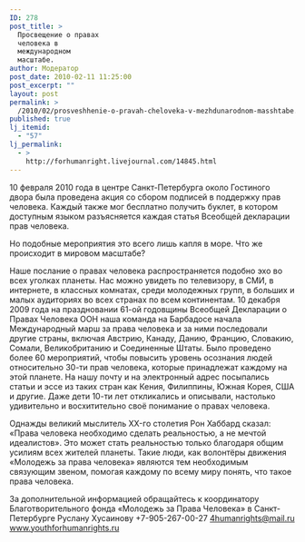 ```yaml
---
ID: 278
post_title: >
  Просвещение о правах
  человека в
  международном
  масштабе.
author: Модератор
post_date: 2010-02-11 11:25:00
post_excerpt: ""
layout: post
permalink: >
  /2010/02/prosveshhenie-o-pravah-cheloveka-v-mezhdunarodnom-masshtabe.html
published: true
lj_itemid:
  - "57"
lj_permalink:
  - >
    http://forhumanright.livejournal.com/14845.html
---
```

10 февраля 2010 года в центре Санкт-Петербурга около Гостиного двора была проведена акция со сбором подписей в поддержку прав человека. Каждый также мог бесплатно получить буклет, в котором доступным языком разъясняется каждая статья Всеобщей декларации прав человека.

Но подобные мероприятия это всего лишь капля в море. Что же происходит в мировом масштабе?

Наше послание о правах человека распространяется подобно эхо во всех уголках планеты. Нас можно увидеть по телевизору, в СМИ, в интернете, в классных комнатах, среди молодежных групп, в больших и малых аудиториях во всех странах по всем континентам. 10 декабря 2009 года на праздновании 61-ой годовщины Всеобщей Декларации о Правах Человека ООН наша команда на Барбадосе начала Международный марш за права человека и за ними последовали другие страны, включая Австрию, Канаду, Данию, Францию, Словакию, Сомали, Великобританию и Соединенные Штаты. Было проведено более 60 мероприятий, чтобы повысить уровень осознания людей относительно 30-ти прав человека, которые принадлежат каждому на этой планете. На нашу почту и на электронный адрес посыпались статьи и эссе из таких стран как Кения, Филиппины, Южная Корея, США и другие. Даже дети 10-ти лет откликались и описывали, настолько удивительно и восхитительно своё понимание о правах человека.

Однажды великий мыслитель XX-го столетия Рон Хаббард сказал: «Права человека необходимо сделать реальностью, а не мечтой идеалистов». Это может стать реальностью только благодаря общим усилиям всех жителей планеты. Такие люди, как волонтёры движения «Молодежь за права человека» являются тем необходимым связующим звеном, помогая каждому по всему миру понять, что такое права человека.

За дополнительной информацией обращайтесь к координатору
Благотворительного фонда «Молодежь за Права Человека» в Санкт-Петербурге
Руслану Хусаинову
+7-905-267-00-27
4humanrights@mail.ru
www.youthforhumanrights.ru